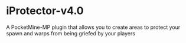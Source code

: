 # iProtector-v4.0
A PocketMine-MP plugin that allows you to create areas to protect your spawn and warps from being griefed by your players
